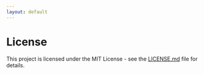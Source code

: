 ```yaml
---
layout: default
---
```


# License

This project is licensed under the MIT License - see the [LICENSE.md](https://github.com/SeanLuis/rest-data-validator/blob/master/LICENSE) file for details.
